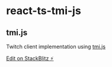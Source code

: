 # react-ts-tmi-js

## tmi.js

Twitch client implementation using [tmi.js](https://github.com/tmijs)

[Edit on StackBlitz ⚡️](https://stackblitz.com/edit/react-ts-epnoej)
